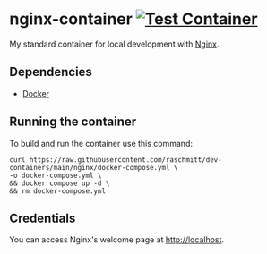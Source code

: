 # nginx-container [![Test Container](https://github.com/raschmitt/dev-containers/actions/workflows/nginx-test.yml/badge.svg)](https://github.com/raschmitt/dev-containers/actions/workflows/nginx-test.yml)

My standard container for local development with [Nginx](https://www.nginx.com/).

## Dependencies 

- [Docker](https://docs.docker.com/get-docker/)

## Running the container

To build and run the container use this command:

```
curl https://raw.githubusercontent.com/raschmitt/dev-containers/main/nginx/docker-compose.yml \
-o docker-compose.yml \
&& docker compose up -d \
&& rm docker-compose.yml
```

## Credentials

You can access Nginx's welcome page at [http://localhost](http://localhost).
